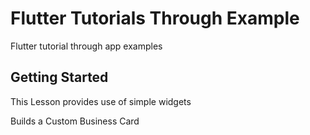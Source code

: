 # Flutter Tutorials Through Example

Flutter tutorial through app examples

## Getting Started

This Lesson provides use of simple widgets 

Builds a Custom Business Card 

